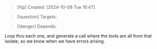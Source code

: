 
>[!tip] Created: [2024-10-08 Tue 16:47]

>[!question] Targets: 

>[!danger] Depends: 

Loop thru each one, and generate a call where the tools are all from that isolate, so we know when we have errors arising.